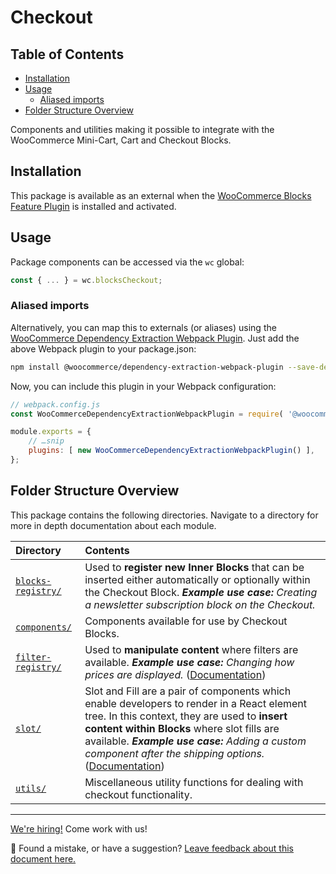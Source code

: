 # Checkout <!-- omit in toc -->

## Table of Contents <!-- omit in toc -->

-   [Installation](#installation)
-   [Usage](#usage)
    -   [Aliased imports](#aliased-imports)
-   [Folder Structure Overview](#folder-structure-overview)

Components and utilities making it possible to integrate with the WooCommerce Mini-Cart, Cart and Checkout Blocks.

## Installation

This package is available as an external when the [WooCommerce Blocks Feature Plugin](https://wordpress.org/plugins/woo-gutenberg-products-block/) is installed and activated.

## Usage

Package components can be accessed via the `wc` global:

```js
const { ... } = wc.blocksCheckout;
```

### Aliased imports

Alternatively, you can map this to externals (or aliases) using the [WooCommerce Dependency Extraction Webpack Plugin](https://github.com/woocommerce/woocommerce-admin/tree/main/packages/dependency-extraction-webpack-plugin). Just add the above Webpack plugin to your package.json:

```bash
npm install @woocommerce/dependency-extraction-webpack-plugin --save-dev
```

Now, you can include this plugin in your Webpack configuration:

```js
// webpack.config.js
const WooCommerceDependencyExtractionWebpackPlugin = require( '@woocommerce/dependency-extraction-webpack-plugin' );

module.exports = {
	// …snip
	plugins: [ new WooCommerceDependencyExtractionWebpackPlugin() ],
};
```

## Folder Structure Overview

This package contains the following directories. Navigate to a directory for more in depth documentation about each module.

| Directory                               | Contents                                                                                                                                                                                                                                                                                                               |
| :-------------------------------------- | :--------------------------------------------------------------------------------------------------------------------------------------------------------------------------------------------------------------------------------------------------------------------------------------------------------------------- |
| [`blocks-registry/`](./blocks-registry) | Used to **register new Inner Blocks** that can be inserted either automatically or optionally within the Checkout Block. _**Example use case:** Creating a newsletter subscription block on the Checkout._                                                                                                             |
| [`components/`](./components)           | Components available for use by Checkout Blocks.                                                                                                                                                                                                                                                                       |
| [`filter-registry/`](./filter-registry) | Used to **manipulate content** where filters are available. _**Example use case:** Changing how prices are displayed._ ([Documentation](./filter-registry))                                                                                                                                                            |
| [`slot/`](./slot)                       | Slot and Fill are a pair of components which enable developers to render in a React element tree. In this context, they are used to **insert content within Blocks** where slot fills are available. _**Example use case:** Adding a custom component after the shipping options._ ([Documentation](./slot/README.md)) |
| [`utils/`](./utils)                     | Miscellaneous utility functions for dealing with checkout functionality.                                                                                                                                                                                                                                               |

<!-- FEEDBACK -->

---

[We're hiring!](https://woocommerce.com/careers/) Come work with us!

🐞 Found a mistake, or have a suggestion? [Leave feedback about this document here.](https://github.com/woocommerce/woocommerce-blocks/issues/new?assignees=&labels=type%3A+documentation&template=--doc-feedback.md&title=Feedback%20on%20./packages/checkout/README.md)

<!-- /FEEDBACK -->

